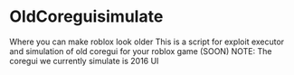 # OldCoreguisimulate
Where you can make roblox look older
This is a script for exploit executor and simulation of old coregui for your roblox game (SOON)
NOTE: The coregui we currently simulate is 2016 UI
